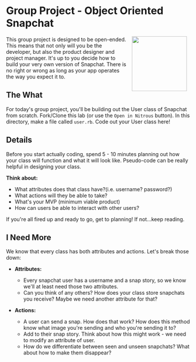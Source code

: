 # Group Project - Object Oriented Snapchat

<img src="https://s3.amazonaws.com/after-school-assets/snapchat.gif" width="150" align="right" hspace="10">

This group project is designed to be open-ended. This means that not only will you be the developer, but also the product designer and project manager. It's up to you decide how to build your very own version of Snapchat. There is no right or wrong as long as your app operates the way you expect it to.

## The What
For today's group project, you'll be building out the User class of Snapchat from scratch. Fork/Clone this lab (or use the `Open in Nitrous` button). In this directory, make a file called `user.rb`. Code out your User class here!

## Details

 Before you start actually coding, spend 5 - 10 minutes planning out how your class will function and what it will look like. Pseudo-code can be really helpful in designing your class.

**Think about:**
+ What attributes does that class have?(i.e. username? password?)
+ What actions will they be able to take?
+ What's your MVP (minimum viable product)
+  How can users be able to interact with other users?

If you're all fired up and ready to go, get to planning! If not...keep reading.

## I Need More

We know that every class has both attributes and actions. Let's break those down:
+ **Attributes:** 
  + Every snapchat user has a username and a snap story, so we know we'll at least need those two attributes. 
  + Can you think of any others? How does your class store snapchats you receive? Maybe we need another attribute for that?

+ **Actions:** 
  + A user can send a snap. How does that work? How does this method know what image you're sending and who you're sending it to?
  + Add to their snap story. Think about how this might work - we need to modify an attribute of user.
  + How do we differentiate between seen and unseen snapchats? What about how to make them disappear?




